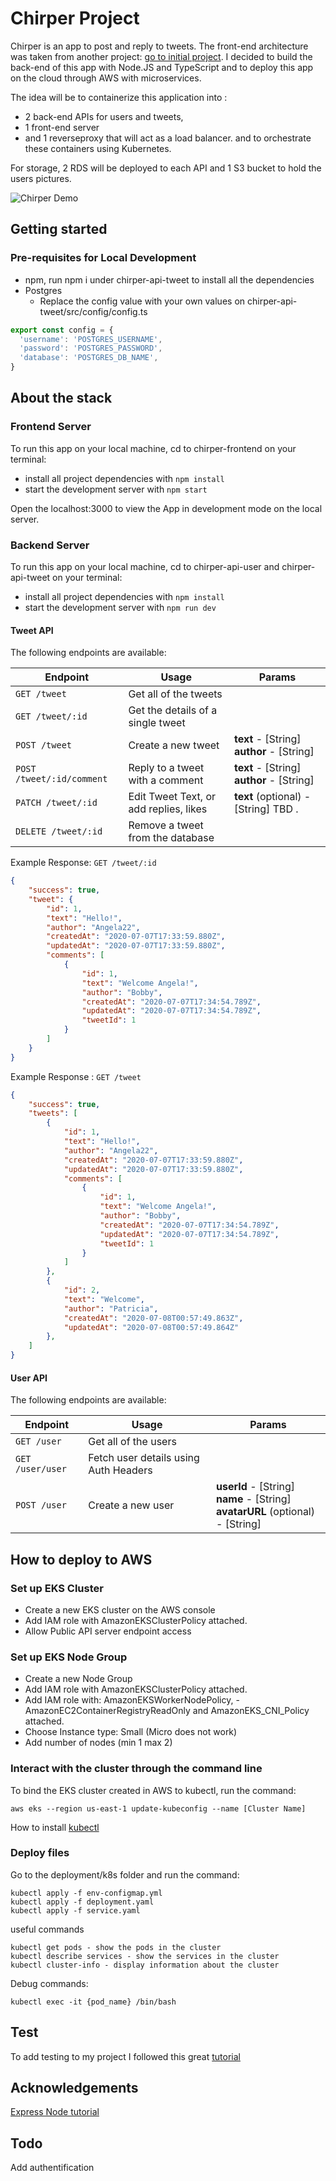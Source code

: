 # Chirper Project

Chirper is an app to post and reply to tweets. The front-end architecture was taken from another project: [go to initial project](https://github.com/hmisonne/UdacityReact/tree/master/00_reactnd-chirper-app-master). 
I decided to build the back-end of this app with Node.JS and TypeScript and to deploy this app on the cloud through AWS with microservices.

The idea will be to containerize this application into :
- 2 back-end APIs for users and tweets, 
- 1 front-end server 
- and 1 reverseproxy that will act as a load balancer.
and to orchestrate these containers using Kubernetes.

For storage, 2 RDS will be deployed to each API and 1 S3 bucket to hold the users pictures.

![Chirper Demo](demo/Chirper.gif)

## Getting started

### Pre-requisites for Local Development

- npm, run npm i under chirper-api-tweet to install all the dependencies
- Postgres
    -  Replace the config value with your own values on chirper-api-tweet/src/config/config.ts
```javascript
export const config = {
  'username': 'POSTGRES_USERNAME',
  'password': 'POSTGRES_PASSWORD',
  'database': 'POSTGRES_DB_NAME',
}
```

## About the stack

### Frontend Server

To run this app on your local machine, cd to chirper-frontend on your terminal:

* install all project dependencies with `npm install`
* start the development server with `npm start`

Open the localhost:3000 to view the App in development mode on the local server.

### Backend Server

To run this app on your local machine, cd to chirper-api-user and chirper-api-tweet on your terminal:

* install all project dependencies with `npm install`
* start the development server with `npm run dev`

#### Tweet API

The following endpoints are available:

| Endpoint       | Usage          | Params         |
|-----------------|----------------|----------------|
| `GET /tweet` | Get all of the tweets | |
| `GET /tweet/:id` | Get the details of a single tweet | |
| `POST /tweet` | Create a new tweet | **text** - [String] <br> **author** - [String] |
| `POST /tweet/:id/comment` | Reply to a tweet with a comment | **text** - [String] <br> **author** - [String] |
| `PATCH /tweet/:id` | Edit Tweet Text, or add replies, likes | **text** (optional) - [String] TBD . |
| `DELETE /tweet/:id` | Remove a tweet from the database | |

Example Response: `GET /tweet/:id`

```json
{
    "success": true,
    "tweet": {
        "id": 1,
        "text": "Hello!",
        "author": "Angela22",
        "createdAt": "2020-07-07T17:33:59.880Z",
        "updatedAt": "2020-07-07T17:33:59.880Z",
        "comments": [
            {
                "id": 1,
                "text": "Welcome Angela!",
                "author": "Bobby",
                "createdAt": "2020-07-07T17:34:54.789Z",
                "updatedAt": "2020-07-07T17:34:54.789Z",
                "tweetId": 1
            }
        ]
    }
}
```
Example Response : `GET /tweet`

```json
{
    "success": true,
    "tweets": [
        {
            "id": 1,
            "text": "Hello!",
            "author": "Angela22",
            "createdAt": "2020-07-07T17:33:59.880Z",
            "updatedAt": "2020-07-07T17:33:59.880Z",
            "comments": [
                {
                    "id": 1,
                    "text": "Welcome Angela!",
                    "author": "Bobby",
                    "createdAt": "2020-07-07T17:34:54.789Z",
                    "updatedAt": "2020-07-07T17:34:54.789Z",
                    "tweetId": 1
                }
            ]
        },
        {
            "id": 2,
            "text": "Welcome",
            "author": "Patricia",
            "createdAt": "2020-07-08T00:57:49.863Z",
            "updatedAt": "2020-07-08T00:57:49.864Z"
        },
    ]
}
```
#### User API

The following endpoints are available:

| Endpoint       | Usage          | Params         |
|-----------------|----------------|----------------|
| `GET /user` | Get all of the users | |
| `GET /user/user` | Fetch user details using Auth Headers | |
| `POST /user` | Create a new user | **userId** - [String] <br> **name** - [String] <br> **avatarURL** (optional) - [String] |

## How to deploy to AWS

### Set up EKS Cluster

- Create a new EKS cluster on the AWS console
- Add IAM role with AmazonEKSClusterPolicy attached.
- Allow Public API server endpoint access

### Set up EKS Node Group

- Create a new Node Group
- Add IAM role with AmazonEKSClusterPolicy attached.
- Add IAM role with: AmazonEKSWorkerNodePolicy, - AmazonEC2ContainerRegistryReadOnly and AmazonEKS_CNI_Policy attached.
- Choose Instance type: Small (Micro does not work)
- Add number of nodes (min 1 max 2)

### Interact with the cluster through the command line

To bind the EKS cluster created in AWS to kubectl, run the command:
```
aws eks --region us-east-1 update-kubeconfig --name [Cluster Name]
```

How to install [kubectl](https://docs.aws.amazon.com/eks/latest/userguide/install-kubectl.html)

### Deploy files

Go to the deployment/k8s folder and run the command:

```
kubectl apply -f env-configmap.yml
kubectl apply -f deployment.yaml
kubectl apply -f service.yaml
```

useful commands
```
kubectl get pods - show the pods in the cluster
kubectl describe services - show the services in the cluster
kubectl cluster-info - display information about the cluster
```
Debug commands:
```
kubectl exec -it {pod_name} /bin/bash
```

## Test

To add testing to my project I followed this great [tutorial](https://levelup.gitconnected.com/building-an-express-api-with-sequelize-cli-and-unit-testing-882c6875ed59)

## Acknowledgements

[Express Node tutorial](https://www.youtube.com/watch?v=G8uL0lFFoN0&t=5790s)

## Todo

Add authentification
